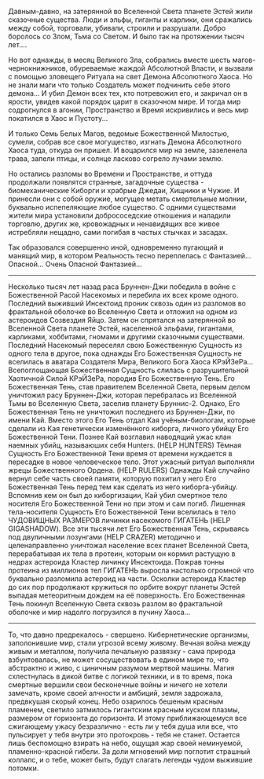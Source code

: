 Давным-давно, на затерянной во Вселенной Света планете Эстей жили сказочные
существа. Люди и эльфы, гиганты и карлики, они сражались между собой,
торговали, убивали, строили и разрушали. Добро боролось со Злом, Тьма со
Светом. И было так на протяжении тысяч лет....

Но вот однажды, в месяц Великого Зла, собрались вместе шесть
магов-чернокнижников, обуреваемые жаждой Абсолютной Власти, и вызвали с
помощью зловещего Ритуала на свет Демона Абсолютного Хаоса. Но не знали маги
что только Создатель может подчинить себе этого демона... И убил Демон всех
тех, кто потревожил его, и закричал он в ярости, увидев какой порядок царит в
сказочном мире. И тогда мир содрогнулся в агонии, Пространство и Время
искривились и весь мир покатился в Хаос и Пустоту...

И только Семь Белых Магов, ведомые Божественной Милостью, сумели, собрав все
свое могущество, изгнать Демона Абсолютного Хаоса туда, откуда он пришел. И
воцарился мир на земле, зазеленела трава, запели птицы, и солнце ласково
согрело лучами землю.

Но остались разломы во Времени и Пространстве, и оттуда продолжали появлятся
странные, загадочные существа - биомеханические Киборги и храбрые Джедаи,
Хищники и Чужие. И принесли они с собой оружие, могущее метать смертельные
молнии, буквально испепеляющие любое существо. С одними существами жители мира
установили добрососедские отношения и наладили торговлю, других же,
кровожадных и ненавидящих все живое истребляли нещадно, сами погибая в частых
стычках и засадах.

Так образовался совершенно иной, одновременно пугающий и манящий мир, в
котором Реальность тесно переплелась с Фантазией... Опасной... Очень Опасной
Фантазией...

----

Несколько тысяч лет назад раса Бруннен-Джи победила в войне с Божественной
Расой Насекомых и перебила их всех кроме одного. Последний выживший Инсектоид
проник сквозь один из разломов во фрактальной оболочке во Вселенную Света и
отложил на одном из астероидов Созвездия Яйцо. Затем он спрятался на
затерянной во Вселенной Света планете Эстей, населенной эльфами, гигантами,
карликами, хоббитами, гномами и другими сказочными существами. Последний
Насекомый переселял свою Божественную Сущность из одного тела в другое, пока
однажды Его Божественная Сущность не вселилась в аватара Создателя Мира,
Великого Бога Хаоса КРэЙЗеРа... Всепоглощающая Божественная Сущность слилась с
разрушительной Хаотичной Силой КРэЙЗеРа, породив Его Божественную Тень. Его
Божественная Тень, став правителем Вселенной Света, первым делом уничтожил
расу Бруннен-Джи, которая перебралась из Вселенной Тьмы во Вселенную Света,
заселив планету Бруннис-2. Однако, Его Божественная Тень не уничтожил
последнего из Бруннен-Джи, по имени Кай. Вместо этого Его Тень отдал Кая
учёным-биологам, которые сделали из Кая генетически изменённого киборга,
личного убийцу Его Божественной Тени. Познее Кай возглавил наводящий ужас клан
наемных убийц, называюших себя Hunters. (HELP HUNTERS) Тёмная Сущность Его
Божественной Тени время от времени нуждается в пересадке в новое человеческое
тело. Этот ужасный ритуал выполняли жрецы Божественного Ордена. (HELP RULERS)
Однажды Кай случайно вернул себе часть своей памяти, которую похитил у него
Его Божественная Тень перед тем как сделать из него киборга-убийцу. Вспомнив
кем он был до киборгизации, Кай убил смертное тело носителя Его Божественной
Тени но при этом и сам погиб. Лишенная тела-носителя Сущность Его Божественной
Тени вселилась в тело ЧУДОВИЩНЫХ РАЗМЕРОВ личинки насекомого ГИГАТЕНЬ (HELP
GIGASHADOW). Все эти тысячи лет Его Божественная Тень, скрываясь под
двуличными лозунгами (HELP CRAZER) методично и целенаправленно уничтожал
население всех планет Вселенной Света, перерабатывая их тела в протеин,
которым он кормил растущую в недрах астероида Кластер личинку Инсектоида.
Пожрав тонны протеина из миллионов тел ГИГАТЕНЬ выросла настолько огромной что
буквально разломила астероид на части. Осколки астероида Кластер до сих пор
продолжают кружиться по орбите вокруг планеты Эстей выпадая метеоритным дождем
на её поверхность. Его Божественная Тень покинул Вселенную Света сквозь разлом
во фрактальной оболочке и мир надолго погрузился в пучину Хаоса...

----

То,  что  давно предрекалось - свершено. Кибернетические организмы,
заполонившие мир,  стали  угрозой всему живому. Вечная война между живым и
металлом, получила печальную  развязку - сама природа взбунтовалась, не может
сосуществовать в едином  мире то, что абстрактно и живо, с циничным разумом
мертвой машины. Магия схлестнулась в дикой битве с логикой техники, и в то
время, пока смертные вершили свои бесконечные войны и ничего не хотели
замечать, кроме своей алчности и  амбиций, земля задрожала, предвкушая скорый
конец. Небо озарилось бешеным красным  пламенем, светило затмилось гигантским
красным куском плазмы, размером от горизонта до  горизонта. И этому
приближающемуся все сжигающему ужасу безразлично - есть ли у тебя душа или
все, что пульсирует у тебя внутри это протокровь - тебя не станет. Остается
лишь беспомощно взирать на небо, ощущая жар своей неминуемой, пламенно-красной
гибели. За доли мгновений мир поглотит страшный коллапс, и о тебе, может быть,
будут слагать легенды чудом выжившие потомки.
